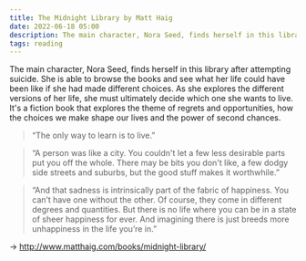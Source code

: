 ```yaml
---
title: The Midnight Library by Matt Haig
date: 2022-06-18 05:00
description: The main character, Nora Seed, finds herself in this library after attempting suicide. She is able to browse the books and see what her life could have been like...
tags: reading
---
```


The main character, Nora Seed, finds herself in this library after attempting suicide. She is able to browse the books and see what her life could have been like if she had made different choices. As she explores the different versions of her life, she must ultimately decide which one she wants to live. It's a fiction book that explores the theme of regrets and opportunities, how the choices we make shape our lives and the power of second chances.

> “The only way to learn is to live.” 

> “A person was like a city. You couldn't let a few less desirable parts put you off the whole. There may be bits you don't like, a few dodgy side streets and suburbs, but the good stuff makes it worthwhile.” 

> “And that sadness is intrinsically part of the fabric of happiness. You can’t have one without the other. Of course, they come in different degrees and quantities. But there is no life where you can be in a state of sheer happiness for ever. And imagining there is just breeds more unhappiness in the life you’re in.” 

→ http://www.matthaig.com/books/midnight-library/
